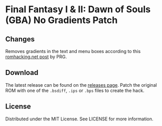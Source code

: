 # Final Fantasy I & II: Dawn of Souls (GBA) No Gradients Patch

## Changes

Removes gradients in the text and menu boxes according to this
[romhacking.net post](https://www.romhacking.net/forum/index.php?msg=446642)
by PRG.

## Download
The latest release can be found on the
[releases page](https://github.com/lightbulb-sun/ffdos-no-gradients/releases).
Patch the original ROM with one of the `.bsdiff`, `.ips` or `.bps` files
to create the hack.

## License
Distributed under the MIT License. See LICENSE for more information.
